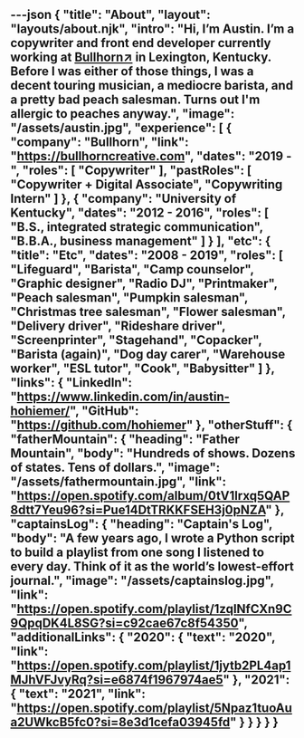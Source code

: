 ---json
{
  "title": "About",
  "layout": "layouts/about.njk",
  "intro": "Hi, I’m Austin. I’m a copywriter and front end developer currently working at <a href='https://bullhorncreative.com/' target='_blank' rel='noopener noreferrer'>Bullhorn↗</a> in Lexington, Kentucky. Before I was either of those things, I was a decent touring musician, a mediocre barista, and a pretty bad peach salesman. Turns out I'm allergic to peaches anyway.",
  "image": "/assets/austin.jpg",
  "experience": [
    {
      "company": "Bullhorn",
      "link": "https://bullhorncreative.com",
      "dates": "2019 -",
      "roles": [
        "Copywriter"
      ],
      "pastRoles": [
        "Copywriter + Digital Associate",
        "Copywriting Intern"
      ]
    },
    {
      "company": "University of Kentucky",
      "dates": "2012 - 2016",
      "roles": [
        "B.S., integrated strategic communication",
        "B.B.A., business management"
      ]
    }
  ],
  "etc": {
    "title": "Etc",
    "dates": "2008 - 2019",
    "roles": [
      "Lifeguard",
      "Barista",
      "Camp counselor",
      "Graphic designer",
      "Radio DJ",
      "Printmaker",
      "Peach salesman",
      "Pumpkin salesman",
      "Christmas tree salesman",
      "Flower salesman",
      "Delivery driver",
      "Rideshare driver",
      "Screenprinter",
      "Stagehand",
      "Copacker",
      "Barista (again)",
      "Dog day carer",
      "Warehouse worker",
      "ESL tutor",
      "Cook",
      "Babysitter"
    ]
  },
  "links": {
    "LinkedIn": "https://www.linkedin.com/in/austin-hohiemer/",
    "GitHub": "https://github.com/hohiemer"
  },
  "otherStuff": {
    "fatherMountain": {
      "heading": "Father Mountain",
      "body": "Hundreds of shows. Dozens of states. Tens of dollars.",
      "image": "/assets/fathermountain.jpg",
      "link": "https://open.spotify.com/album/0tV1Irxq5QAP8dtt7Yeu96?si=Pue14DtTRKKFSEH3j0pNZA"
    },
    "captainsLog": {
      "heading": "Captain's Log",
      "body": "A few years ago, I wrote a Python script to build a playlist from one song I listened to every day. Think of it as the world’s lowest-effort journal.",
      "image": "/assets/captainslog.jpg",
      "link": "https://open.spotify.com/playlist/1zqINfCXn9C9QpqDK4L8SG?si=c92cae67c8f54350",
      "additionalLinks": {
        "2020": {
          "text": "2020",
          "link": "https://open.spotify.com/playlist/1jytb2PL4ap1MJhVFJvyRq?si=e6874f1967974ae5"
        },
        "2021": {
          "text": "2021",
          "link": "https://open.spotify.com/playlist/5Npaz1tuoAua2UWkcB5fc0?si=8e3d1cefa03945fd"
        }
      }
    }
  }
}
---